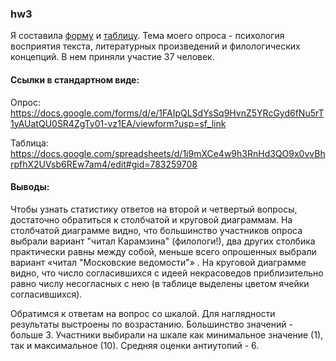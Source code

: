 ### hw3
Я составила [форму](https://docs.google.com/forms/d/e/1FAIpQLSdYsSq9HvnZ5YRcGyd6fNu5rT1yAUatQU0SR4ZgTy01-vz1EA/viewform?usp=sf_link "форма") и [таблицу](https://docs.google.com/spreadsheets/d/1i9mXCe4w9h3RnHd3QO9x0vvBhrpfhX2UVsb6REw7am4/edit#gid=783259708 "таблица").
Тема моего опроса - психология восприятия текста, литературных произведений и филологических концепций. В нем приняли участие 37 человек.

#### Ссылки в стандартном виде:
Опрос: https://docs.google.com/forms/d/e/1FAIpQLSdYsSq9HvnZ5YRcGyd6fNu5rT1yAUatQU0SR4ZgTy01-vz1EA/viewform?usp=sf_link

Таблица: https://docs.google.com/spreadsheets/d/1i9mXCe4w9h3RnHd3QO9x0vvBhrpfhX2UVsb6REw7am4/edit#gid=783259708

#### Выводы: 

Чтобы узнать статистику ответов на второй и четвертый вопросы, достаточно обратиться к столбчатой и круговой диаграммам. На столбчатой диаграмме видно, что большинство участников опроса выбрали вариант "читал Карамзина" (филологи!), два других столбика практически равны между собой, меньше всего опрошенных выбрали вариант «читал "Московские ведомости"» . На круговой диаграмме видно, что число согласившихся с идеей некрасоведов приблизительно равно числу несогласных с нею (в таблице выделены цветом ячейки согласившихся).

Обратимся к ответам на вопрос со шкалой. Для наглядности результаты выстроены по возрастанию. Большинство значений - больше 3. Участники выбирали на шкале как минимальное значение (1), так и максимальное (10). Средняя оценки антиутопий - 6.
